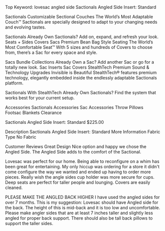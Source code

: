 Top Keyword: lovesac angled side
Sactionals Angled Side Insert: Standard

Sactionals
Customizable Sectional Couches
The World’s Most Adaptable Couch™
Sactionals are specially designed to adapt to your changing needs and evolving tastes.

Sactionals
Already Own Sactionals?
Add on, expand, and refresh your look.
Seats + Sides
Covers
Sacs
Premium Bean Bag Style Seating
The World’s Most Comfortable Seat™
With 5 sizes and hundreds of Covers to choose from, there’s a Sac for every space and style.

Sacs
Bundle Collections
Already Own a Sac?
Add another Sac or go for a totally new look.
Sac Inserts
Sac Covers
StealthTech
Premium Sound & Technology Upgrades
Invisible is Beautiful
StealthTech® features premium technology, elegantly embedded inside the endlessly adaptable Sactionals platform.

Sactionals With StealthTech
Already Own Sactionals?
Find the system that works best for your current setup.

Accessories
Sactionals Accessories
Sac Accessories
Throw Pillows
Footsac Blankets
Clearance

Sactionals Angled Side Insert: Standard
$225.00

Description
Sactionals Angled Side Insert: Standard
More Information
Fabric Type
No Fabric

Customer Reviews
Great Design
Nice option and happy we chose the Angled Side. The Angled Side adds to the comfort of the Sactional.

Lovesac was perfect for our home. Being able to reconfigure on a whim has been great for entertaining. My only hiccup was ordering for a store it didn't come configure the way we wanted and ended up having to order more pieces. Really wish the angle sides cup holder was more secure for cups. Deep seats are perfect for taller people and lounging. Covers are easily cleaned.

PLEASE MAKE THE ANGLED BACK HIGHER
I have used the angled sides for over 7 months. This is my suggestion: Lovesac should have Angled side for the back. The height of this is mid-back and it is too low and uncomfortable.
Please make angler sides that are at least 7 inches taller and slightly less angled for proper back support. There should also be tall back pillows to support the taller sides.